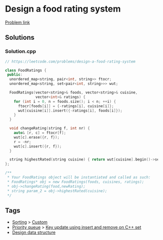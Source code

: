 # Design a food rating system

[Problem link](https://leetcode.com/problems/design-a-food-rating-system)

## Solutions


### Solution.cpp
```cpp
// https://leetcode.com/problems/design-a-food-rating-system

class FoodRatings {
 public:
  unordered_map<string, pair<int, string>> ftocr;
  unordered_map<string, set<pair<int, string>>> wut;

  FoodRatings(vector<string>& foods, vector<string>& cuisine,
              vector<int>& ratings) {
    for (int i = 0, n = foods.size(); i < n; ++i) {
      ftocr[foods[i]] = {-ratings[i], cuisine[i]};
      wut[cuisine[i]].insert({-ratings[i], foods[i]});
    }
  }

  void changeRating(string f, int nr) {
    auto& [r, c] = ftocr[f];
    wut[c].erase({r, f});
    r = -nr;
    wut[c].insert({r, f});
  }

  string highestRated(string cuisine) { return wut[cuisine].begin()->second; }
};

/**
 * Your FoodRatings object will be instantiated and called as such:
 * FoodRatings* obj = new FoodRatings(foods, cuisines, ratings);
 * obj->changeRating(food,newRating);
 * string param_2 = obj->highestRated(cuisine);
 */
```
## Tags

* [Sorting](/README.md#Sorting) > [Custom](/README.md#Sorting-Custom)
* [Priority queue](/README.md#Priority_queue) > [Key update using insert and remove on C++ set](/README.md#Priority_queue-Key_update_using_insert_and_remove_on_C___set)
* [Design data structure](/README.md#Design_data_structure)
